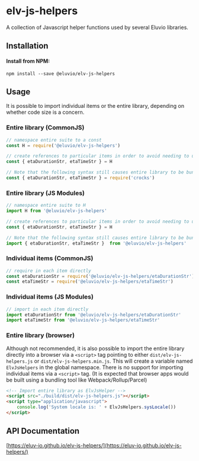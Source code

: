 # elv-js-helpers

A collection of Javascript helper functions used by several Eluvio libraries.

## Installation

#### Install from NPM:

```
npm install --save @eluvio/elv-js-helpers
```

## Usage

It is possible to import individual items or the entire library, depending on whether code size is a concern.

### Entire library (CommonJS)

```javascript
// namespace entire suite to a const
const H = require('@eluvio/elv-js-helpers')

// create references to particular items in order to avoid needing to use H. prefix
const { etaDurationStr, etaTimeStr } = H

// Note that the following syntax still causes entire library to be bundled into your project
const { etaDurationStr, etaTimeStr } = require('crocks')
```

### Entire library (JS Modules)

```javascript
// namespace entire suite to H
import H from '@eluvio/elv-js-helpers'

// create references to particular items in order to avoid needing to use H. prefix
const { etaDurationStr, etaTimeStr } = H

// Note that the following syntax still causes entire library to be bundled into your project
import { etaDurationStr, etaTimeStr }  from '@eluvio/elv-js-helpers'
```

### Individual items (CommonJS)

```javascript
// require in each item directly
const etaDurationStr = require('@eluvio/elv-js-helpers/etaDurationStr')
const etaTimeStr = require('@eluvio/elv-js-helpers/etaTimeStr')
```

### Individual items (JS Modules)

```javascript
// import in each item directly
import etaDurationStr from '@eluvio/elv-js-helpers/etaDurationStr'
import etaTimeStr from '@eluvio/elv-js-helpers/etaTimeStr'
```

### Entire library (browser)

Although not recommended, it is also possible to import the entire library directly into a browser via a `<script>` tag 
pointing to either `dist/elv-js-helpers.js` or `dist/elv-js-helpers.min.js`. This will create a variable named 
`ElvJsHelpers` in the global namespace. There is no support for importing individual items via a `<script>` tag. (It 
is expected that browser apps would be built using a bundling tool like Webpack/Rollup/Parcel)
```html
<!-- Import entire library as ElvJsHelper -->
<script src="./build/dist/elv-js-helpers.js"></script>
<script type="application/javascript">
    console.log('System locale is: ' + ElvJsHelpers.sysLocale())
</script>
```


## API Documentation
[https://eluv-io.github.io/elv-js-helpers/](https://eluv-io.github.io/elv-js-helpers/)

